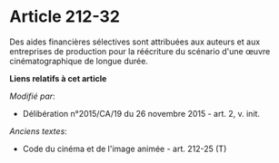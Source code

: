 # Article 212-32

Des aides financières sélectives sont attribuées aux auteurs et aux entreprises de production pour la réécriture du scénario
d'une œuvre cinématographique de longue durée.

**Liens relatifs à cet article**

_Modifié par_:

  - Délibération n°2015/CA/19 du 26 novembre 2015 - art. 2, v. init.

_Anciens textes_:

  - Code du cinéma et de l'image animée - art. 212-25 (T)
